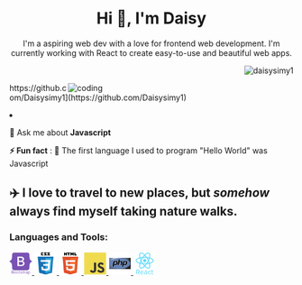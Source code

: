 <h1 align="center">Hi 👋, I'm Daisy</h1>
<p align="center">I'm a aspiring web dev with a love for frontend web development. I'm currently working with React to create easy-to-use and beautiful web apps.</p>
<p align="right"> <img src="https://komarev.com/ghpvc/?username=daisysimy1&label=Profile%20views&color=0e75b6&style=flat" alt="daisysimy1" /> </p>
<img align="right" alt="coding" width="400" src="https://c.tenor.com/S59bPkT0pqcAAAAC/programming.gif">
<p align="left>
- 🌱 I’m currently learning **React, Ruby**

- 👨‍💻 All of my projects are available at [https://github.com/Daisysimy1](https://github.com/Daisysimy1)

- 💬 Ask me about **Javascript**

 **⚡ Fun fact** : 
🌟  The first language I used to program "Hello World" was Javascript

 ✈️  I love to travel to new places, but *somehow* always find myself taking nature walks.</p>
---

<h3 align="left">Languages and Tools:</h3>
<p align="left"> <a href="https://getbootstrap.com" target="_blank" rel="noreferrer"> <img src="https://raw.githubusercontent.com/devicons/devicon/master/icons/bootstrap/bootstrap-plain-wordmark.svg" alt="bootstrap" width="40" height="40"/> </a> <a href="https://www.w3schools.com/css/" target="_blank" rel="noreferrer"> <img src="https://raw.githubusercontent.com/devicons/devicon/master/icons/css3/css3-original-wordmark.svg" alt="css3" width="40" height="40"/> </a> <a href="https://www.w3.org/html/" target="_blank" rel="noreferrer"> <img src="https://raw.githubusercontent.com/devicons/devicon/master/icons/html5/html5-original-wordmark.svg" alt="html5" width="40" height="40"/> </a> <a href="https://developer.mozilla.org/en-US/docs/Web/JavaScript" target="_blank" rel="noreferrer"> <img src="https://raw.githubusercontent.com/devicons/devicon/master/icons/javascript/javascript-original.svg" alt="javascript" width="40" height="40"/> </a> <a href="https://www.php.net" target="_blank" rel="noreferrer"> <img src="https://raw.githubusercontent.com/devicons/devicon/master/icons/php/php-original.svg" alt="php" width="40" height="40"/> </a> <a href="https://reactjs.org/" target="_blank" rel="noreferrer"> <img src="https://raw.githubusercontent.com/devicons/devicon/master/icons/react/react-original-wordmark.svg" alt="react" width="40" height="40"/> </a> </p>
